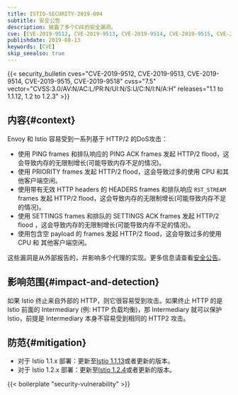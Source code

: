 ```yaml
---
title: ISTIO-SECURITY-2019-004
subtitle: 安全公告
description: 披露了多个CVE的安全漏洞。
cve: [CVE-2019-9512, CVE-2019-9513, CVE-2019-9514, CVE-2019-9515, CVE-2019-9518]
publishdate: 2019-08-13
keywords: [CVE]
skip_seealso: true
---
```


{{< security_bulletin
        cves="CVE-2019-9512, CVE-2019-9513, CVE-2019-9514, CVE-2019-9515, CVE-2019-9518"
        cvss="7.5"
        vector="CVSS:3.0/AV:N/AC:L/PR:N/UI:N/S:U/C:N/I:N/A:H"
        releases="1.1 to 1.1.12, 1.2 to 1.2.3" >}}

## 内容{#context}

Envoy 和 Istio 容易受到一系列基于 HTTP/2 的DoS攻击：

* 使用 PING frames 和排队响应的 PING ACK frames 发起 HTTP/2 flood，这会导致内存的无限制增长(可能导致内存不足的情况)。
* 使用 PRIORITY frames 发起 HTTP/2 flood，这会导致过多的使用 CPU 和其他客户端空闲。
* 使用带有无效 HTTP headers 的 HEADERS frames 和排队响应 `RST_STREAM` frames 发起 HTTP/2 flood，这会导致内存的无限制增长(可能导致内存不足的情况)。
* 使用 SETTINGS frames 和排队的 SETTINGS ACK frames 发起 HTTP/2 flood ，这会导致内存的无限制增长(可能导致内存不足的情况)。
* 使用包含空 payload 的 frames 发起 HTTP/2 flood，这会导致过多的使用 CPU 和 其他客户端空闲。

这些漏洞是从外部报告的，并影响多个代理的实现。更多信息请查看[安全公告](https://github.com/Netflix/security-bulletins/blob/master/advisories/third-party/2019-002.md)。

## 影响范围{#impact-and-detection}

如果 Istio 终止来自外部的 HTTP，则它很容易受到攻击。如果终止 HTTP 的是 Istio 前面的 Intermediary (例: HTTP 负载均衡)，那 Intermediary 就可以保护 Istio，前提是 Intermediary 本身不容易受到相同的 HTTP2 攻击。

## 防范{#mitigation}

* 对于 Istio 1.1.x 部署：更新至[Istio 1.1.13](/zh/news/releases/1.1.x/announcing-1.1.13)或者更新的版本。
* 对于 Istio 1.2.x 部署：更新至[Istio 1.2.4](/zh/news/releases/1.2.x/announcing-1.2.4)或者更新的版本。

{{< boilerplate "security-vulnerability" >}}
